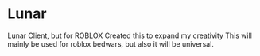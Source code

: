 # Lunar
Lunar Client, but for ROBLOX
Created this to expand my creativity
This will mainly be used for roblox bedwars, but also it will be universal.
